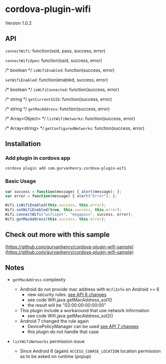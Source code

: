 # cordova-plugin-wifi

Version 1.0.2

## API

`connectWifi`: function(ssid, pass, success, error)

`connectWifiOpen`: function(ssid, success, error)

/* boolean */ `isWifiEnabled`: function(success, error)

`setWifiEnabled`: function(enabled, success, error)

/* boolean */ `isWifiConnected`: function(success, error)

/* string */ `getCurrentSSID`: function(success, error)

/* string */ `getMacAddress`: function(success, error)

/* Array\<Object\> */ `listWifiNetworks`: function(success, error)

/* Array\<string\> */ `getConfiguredNetworks`: function(success, error)

## Installation

### Add plugin in cordova app

```bash
cordova plugin add com.gurvanhenry.cordova-plugin-wifi
```

### Basic Usage

```javascript
var success = function(message) { alert(message); };
var error = function(message) { alert("Error"); };

Wifi.isWifiEnabled(this.success, this.error);
Wifi.setWifiEnabled(true, this.success, this.error);
Wifi.connectWifi("wifispot", "megapass", success, error);
Wifi.getMacAddress(this.success, this.error);
```

## Check out more with this sample

[https://github.com/gurvanhenry/cordova-plugin-wifi-sample](https://github.com/gurvanhenry/cordova-plugin-wifi-sample)

## Notes

- `getMacAddress` complexity
  - Android do not provide mac address with `WifiInfo` on Android >= 6
    - new security rules: [see API 6 changes](https://developer.android.com/about/versions/marshmallow/android-6.0-changes.html#behavior-hardware-id)
    - see code Wifi.java getMacAddress_sol1()
    - the result will be "02:00:00:00:00:00"
  - This plugin include a workaround that use network information
    - see code Wifi.java getMacAddress_sol2()
  - Android 7 changed the rule again
    - DevicePolicyManager can be used [see API 7 changes](https://developer.android.com/about/versions/nougat/android-7.0-changes.html#afw)
    - this plugin do not handle that case

- `listWifiNetworks` permission issue
  - Since Android 6 (again) `ACCESS_COARSE_LOCATION` location permission as to be asked on runtime (popup)
